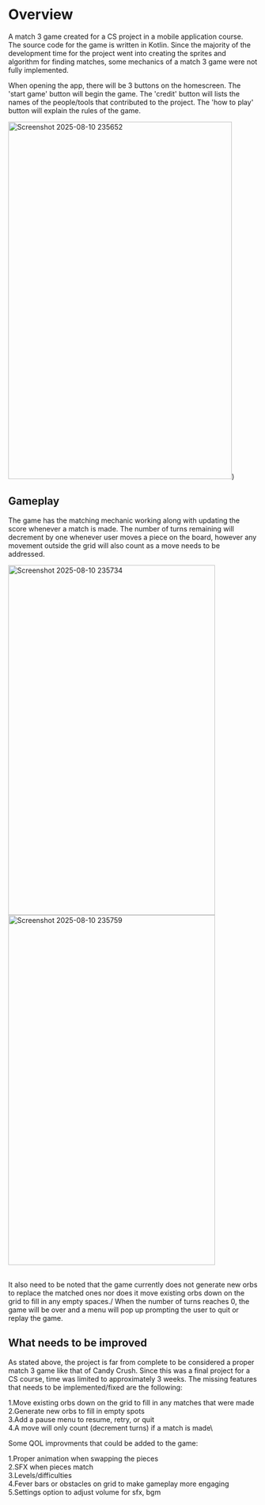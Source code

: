 # Overview 

A match 3 game created for a CS project in a mobile application course. The source code for the game is written 
in Kotlin. Since the majority of the development time for the project went into creating the sprites and algorithm
for finding matches, some mechanics of a match 3 game were not fully implemented. <br/>

When opening the app, there will be 3 buttons on the homescreen.
The 'start game' button will begin the game.
The 'credit' button will lists the names of the people/tools that contributed to the project.
The 'how to play' button will explain the rules of the game.

<img width="452" height="723" alt="Screenshot 2025-08-10 235652" src="https://github.com/user-attachments/assets/e54d668b-18e0-4b3b-9621-6c4c40a8b918" />)

## Gameplay
The game has the matching mechanic working along with updating the score whenever a match is made.
The number of turns remaining will decrement by one whenever user moves a piece on the board, however any movement
outside the grid will also count as a move needs to be addressed. 

<img width="418" height="708" alt="Screenshot 2025-08-10 235734" src="https://github.com/user-attachments/assets/79e7afb4-46af-4da4-ad35-7b2d2a5d613b" />
<img width="418" height="708" alt="Screenshot 2025-08-10 235759" src="https://github.com/user-attachments/assets/fbbf775a-1c45-4581-ad1e-1b28193cf2b3" />

<br/>It also need to be noted that the game currently does not generate new orbs to replace the matched ones nor does it
move existing orbs down on the grid to fill in any empty spaces./
When the number of turns reaches 0, the game will be over and a menu will pop up prompting the user to quit or replay the game. 

## What needs to be improved
As stated above, the project is far from complete to be considered a proper match 3 game like that of Candy Crush.
Since this was a final project for a CS course, time was limited to approximately 3 weeks. The missing features that needs to be implemented/fixed are the following:

1.Move existing orbs down on the grid to fill in any matches that were made\
2.Generate new orbs to fill in empty spots\
3.Add a pause menu to resume, retry, or quit\
4.A move will only count (decrement turns) if a match is made\

Some QOL improvments that could be added to the game:

1.Proper animation when swapping the pieces\
2.SFX when pieces match\
3.Levels/difficulties\
4.Fever bars or obstacles on grid to make gameplay more engaging\
5.Settings option to adjust volume for sfx, bgm


